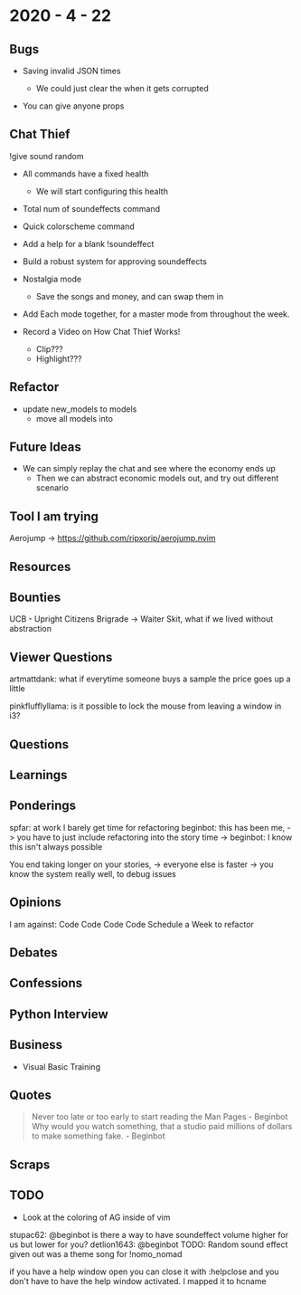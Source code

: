 # 2020 - 4 - 22

## Bugs

- Saving invalid JSON times
  - We could just clear the when it gets corrupted

- You can give anyone props

## Chat Thief

!give sound random

- All commands have a fixed health
  - We will start configuring this health

- Total num of soundeffects command

- Quick colorscheme command

- Add a help for a blank !soundeffect

- Build a robust system for approving soundeffects

- Nostalgia mode
  - Save the songs and money, and can swap them in

- Add Each mode together, for a master mode from throughout the week.

- Record a Video on How Chat Thief Works!
  - Clip???
  - Highlight???

## Refactor

- update new_models to models
  - move all models into

## Future Ideas

- We can simply replay the chat and see where the economy ends up
  - Then we can abstract economic models out, and try out different
    scenario

## Tool I am trying

Aerojump -> <https://github.com/ripxorip/aerojump.nvim>

## Resources

## Bounties

UCB - Upright Citizens Brigrade -> Waiter Skit, what if we lived without
abstraction

## Viewer Questions

artmattdank: what if everytime someone buys a sample the price goes up a little

pinkflufflyllama: is it possible to lock the mouse from leaving a window in i3?

## Questions

## Learnings

## Ponderings

spfar: at work I barely get time for refactoring
beginbot: this has been me,
  -> you have to just include refactoring into the story time
  -> beginbot: I know this isn't always possible

You end taking longer on your stories,
-> everyone else is faster
-> you know the system really well, to debug issues

## Opinions

I am against:
Code Code Code Code
Schedule a Week to refactor

## Debates

## Confessions

## Python Interview

## Business

- Visual Basic Training

## Quotes

> Never too late or too early to start reading the Man Pages - Beginbot
> Why would you watch something, that a studio paid millions of dollars to
make something fake. - Beginbot

## Scraps

## TODO

- Look at the coloring of AG inside of vim

stupac62: @beginbot is there a way to have soundeffect volume higher for us but
lower for you?
detlion1643: @beginbot TODO: Random sound effect given out was a theme song for !nomo_nomad

if you have a help window open you can close it with :helpclose and you don't have to have the help window activated. I mapped it to <leader>hcname 
